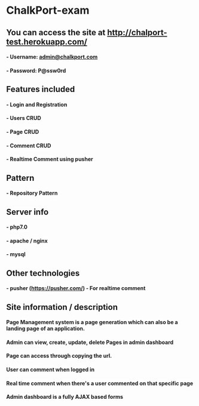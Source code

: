 # ChalkPort-exam

## You can access the site at http://chalport-test.herokuapp.com/
#### - Username: admin@chalkport.com
#### - Password: P@ssw0rd

## Features included
#### - Login and Registration
#### - Users CRUD
#### - Page CRUD
#### - Comment CRUD
#### - Realtime Comment using pusher


## Pattern
#### - Repository Pattern

## Server info
#### - php7.0
#### - apache / nginx
#### - mysql

## Other technologies
#### - pusher (https://pusher.com/) - For realtime comment

## Site information / description
#### Page Management system is a page generation which can also be a landing page of an application. 
#### Admin can view, create, update, delete Pages in admin dashboard
#### Page can access through copying the url.
#### User can comment when logged in
#### Real time comment when there's a user commented on that specific page
#### Admin dashboard is a fully AJAX based forms